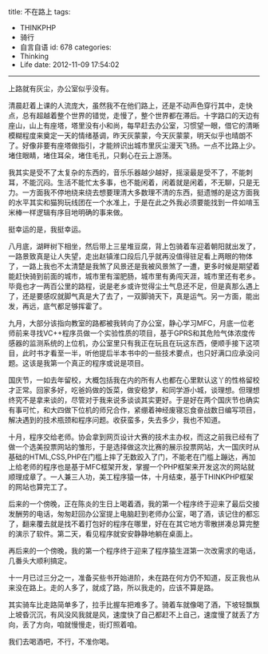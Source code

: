 title: 不在路上
tags:
  - THINKPHP
  - 骑行
  - 自言自语
id: 678
categories:
  - Thinking
  - Life
date: 2012-11-09 17:54:02
---

上路就有灰尘，办公室似乎没有。

清晨赶着上课的人流庞大，虽然我不在他们路上，还是不动声色穿行其中，走快点，总有超越着整个世界的错觉，走慢了，整个世界都在滞后。十字路口的天边有座山，山上有座塔，塔里没有小和尚，每早赶去办公室，习惯望一眼，借它的清晰模糊程度来奠定一天的情绪基调，昨天灰蒙蒙，今天灰蒙蒙，明天似乎也晴朗不了。好像非要有座塔做指引，才能辨识出城市里灰尘漫天飞扬。一点不比路上少。堵住眼睛，堵住耳朵，堵住毛孔，只剩心在云上游荡。

我其实是受不了太复杂的东西的，音乐乐器越少越好，摇滚最是受不了，不能刺耳，不能沉闷。生活不能忙太多事，也不能闲着，闲着就是闲着，不无聊，只是无力。一方面我不停地绕来绕去想要理清大多数理不清的东西，挺遗憾的是这方面我的水平其实和猫狗玩线团在一个水准上，于是在此之外我必须要能找到一件如啃玉米棒一样逻辑有序目地明确的事来做。

挺幸运的是，我挺幸运。

八月底，湖畔树下相坐，然后带上三星堆豆腐，背上包骑着车迎着朝阳就出发了，一路景致真是让人失望，走出赵镇淮口段后几乎就再没值得驻足看上两眼的物体了，一路上我也不太清楚是我煞了风景还是我被风景煞了一遭，更多时候是期望着能赶快骑到前面的城市，城市里有溜肥肠，城市里有勇闯天涯，城市里还有老乡。毕竟也才一两百公里的路程，说是老乡或许觉得尘土气息还不足，但是真那么遇上了，还是要感叹就脚气真是大了去了，一双脚骑天下，真是运气。另一方面，能出发，再远，底气都足够挥霍了。

九月，大部分该指向教室的路都被我转向了办公室，静心学习MFC，月底一位老师前来寻找VC++程序员做一个实验性质的项目，基于GPRS和其危险气体浓度传感器的监测系统的上位机，办公室里只有我正在玩且在玩这东西，便顺手接下这项目，此时书才看至一半，听他提后半本书中的一些技术要点，也只好满口应承没问题。这该是我第一个真正的程序或说是项目。

国庆节，一如去年留校，大概包括我在内的所有人也都在心里默认这丫的性格留校才正常。回家多好，吃爸妈做的饭菜，做安稳梦，和同学游小城，谈理想。但理想终究不是拿来谈的，尽管对于我来说多谈谈其实更好。于是好在两个国庆节也确实有事可忙，和大四做下位机的师兄合作，紧绷着神经废寝忘食奋战数日编写项目，解决遇到的技术瓶颈和程序问题。收获蛮多，失去多少，我也不知道。

十月，程序交给老师。协会拿到网页设计大赛的技术主办权，而这之前我已经有了做一个选美投票网站的雏形，于是选择做这次比赛的展示投票网站，大一国庆时从基础的HTML,CSS,PHP在门槛上摔了无数跤入了门，不能老在门槛上蹦达，再加上给老师的程序也是基于MFC框架开发，掌握一个PHP框架来开发这次的网站就顺理成章了。一人兼三人功，美工程序猿一体，十月结束，基于THINKPHP框架的网站也算完工了。

后来的一个傍晚，正在陈炎的生日上喝着酒，我的第一个程序终于迎来了最后交接发酬劳的电话，匆匆赶回办公室提上电脑赶到老师办公室，喝了酒，该记住的都忘了，翻来覆去就是找不着打包好的程序在哪里，好在在其它地方零散拼凑总算完整的演示了软件。第二天，看见程序就安安静静地躺在桌面上。

再后来的一个傍晚，我的第一个程序终于迎来了程序猿生涯第一次改需求的电话，几番头大顺利搞定。

十一月已过三分之一，准备买些书开始进阶，未在路在何方仍不知道，反正我也从来没在路上。走的人多了，就成了路，所以我走的，应该不算是路。

其实骑车比走路简单多了，拉手比握车把难多了。骑着车就像喝了酒，下坡轻飘飘上坡昏沉沉，有风没风我就是风，速度快了自己都赶不上自己，速度慢了就丢了方向，丢了方向，咱就慢慢走，街灯照着咱。

我们去喝酒吧，不行，不准你喝。
